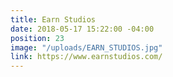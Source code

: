 ```yaml
---
title: Earn Studios
date: 2018-05-17 15:22:00 -04:00
position: 23
image: "/uploads/EARN_STUDIOS.jpg"
link: https://www.earnstudios.com/
---
```


